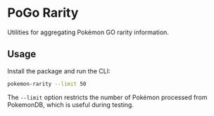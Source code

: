 # PoGo Rarity

Utilities for aggregating Pokémon GO rarity information.

## Usage

Install the package and run the CLI:

```bash
pokemon-rarity --limit 50
```

The `--limit` option restricts the number of Pokémon processed from
PokemonDB, which is useful during testing.

